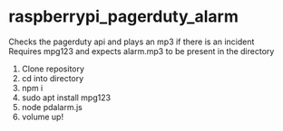# raspberrypi_pagerduty_alarm
Checks the pagerduty api and plays an mp3 if there is an incident<br>
Requires mpg123 and expects alarm.mp3 to be present in the directory<br>
1. Clone repository<br>
2. cd into directory<br>
3. npm i<br>
4. sudo apt install mpg123<br>
5. node pdalarm.js<br>
6. volume up!
